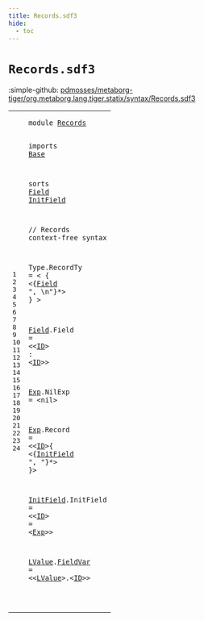 ```yaml
---
title: Records.sdf3
hide:
  - toc
---
```


# `Records.sdf3`

:simple-github: [pdmosses/metaborg-tiger/org.metaborg.lang.tiger.statix/syntax/Records.sdf3]

[pdmosses/metaborg-tiger/org.metaborg.lang.tiger.statix/syntax/Records.sdf3]: https://github.com/pdmosses/metaborg-tiger/blob/master/org.metaborg.lang.tiger.statix/syntax/Records.sdf3 "The source file on GitHub"

<div class="sdf3"><table class="highlighttable"><tbody><tr><td class="linenos"><div class="linenodiv"><pre><span></span>1
2
3
4
5
6
7
8
9
10
11
12
13
14
15
16
17
18
19
20
21
22
23
24
</pre></div></td>
<td class="code"><pre><code><span class="keyword">module</span> <a href="../Tiger.sdf3#Records_173_180" id="Records_7_14" title="Referenced at ../Tiger.sdf3 line 12">Records</a>

<span class="keyword">imports</span> <a href="../Base.sdf3#Base_7_11" id="Base_24_28" title="Defined at ../Base.sdf3 line 1">Base</a>

<span class="keyword">sorts</span> <a href="#Field_120_125" id="Field_36_41" title="Referenced at line 12">Field</a> <a href="#InitField_224_233" id="InitField_42_51" title="Referenced at line 20">InitField</a>

<span class="layout">// Records</span>
<span class="keyword">context-free syntax</span>

  <span id="Type_87_91" title="Not referenced locally, nor via imports">Type</span>.<span class="cons_Constructor"><span id="RecordTy_92_100" title="Not referenced locally, nor via imports">RecordTy</span></span> = &lt;
    <span class="cons_String">{</span>
       &lt;{<a href="#Field_36_41" id="Field_120_125" title="Defined at line 5, 16">Field</a> <span class="cons_Lit">", \n"</span>}*&gt;
    <span class="cons_String">}</span>
  &gt;

  <a href="#Field_120_125" id="Field_149_154" title="Referenced at line 12">Field</a>.<span class="cons_Constructor"><span id="Field_155_160" title="Not referenced locally, nor via imports">Field</span></span> = &lt;&lt;<a href="../Base.sdf3#ID_72_74" id="ID_165_167" title="Defined at ../Base.sdf3 line 9">ID</a>&gt; <span class="cons_String">:</span> &lt;<a href="../Base.sdf3#ID_72_74" id="ID_172_174" title="Defined at ../Base.sdf3 line 9">ID</a>&gt;&gt;

  <a href="#Exp_279_282" id="Exp_180_183" title="Referenced at line 22">Exp</a>.<span class="cons_Constructor"><span id="NilExp_184_190" title="Not referenced locally, nor via imports">NilExp</span></span> = &lt;<span class="cons_String">nil</span>&gt;

  <a href="#Exp_279_282" id="Exp_202_205" title="Referenced at line 22">Exp</a>.<span class="cons_Constructor"><span id="Record_206_212" title="Not referenced locally, nor via imports">Record</span></span> = &lt;&lt;<a href="../Base.sdf3#ID_72_74" id="ID_217_219" title="Defined at ../Base.sdf3 line 9">ID</a>&gt;<span class="cons_String">{</span> &lt;{<a href="#InitField_42_51" id="InitField_224_233" title="Defined at line 5, 22">InitField</a> <span class="cons_Lit">", "</span>}*&gt; <span class="cons_String">}</span>&gt;

  <a href="#InitField_224_233" id="InitField_248_257" title="Referenced at line 20">InitField</a>.<span class="cons_Constructor"><span id="InitField_258_267" title="Not referenced locally, nor via imports">InitField</span></span> = &lt;&lt;<a href="../Base.sdf3#ID_72_74" id="ID_272_274" title="Defined at ../Base.sdf3 line 9">ID</a>&gt; <span class="cons_String">=</span> &lt;<a href="#Exp_180_183" id="Exp_279_282" title="Defined at line 18, 20">Exp</a>&gt;&gt;

  <a href="#LValue_308_314" id="LValue_288_294" title="Referenced at line 24">LValue</a>.<span class="cons_Constructor"><a href="../Tiger.sdf3#FieldVar_428_436" id="FieldVar_295_303" title="Referenced at ../Tiger.sdf3 line 35">FieldVar</a></span> = &lt;&lt;<a href="#LValue_288_294" id="LValue_308_314" title="Defined at line 24">LValue</a>&gt;<span class="cons_String">.</span>&lt;<a href="../Base.sdf3#ID_72_74" id="ID_317_319" title="Defined at ../Base.sdf3 line 9">ID</a>&gt;&gt;

</code></pre></td></tr></tbody></table></div>